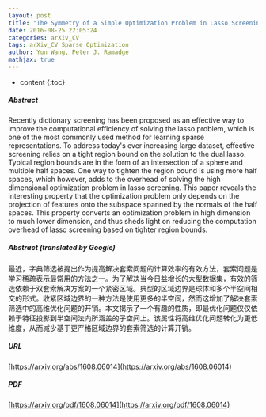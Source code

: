 ```yaml
---
layout: post
title: "The Symmetry of a Simple Optimization Problem in Lasso Screening"
date: 2016-08-25 22:05:24
categories: arXiv_CV
tags: arXiv_CV Sparse Optimization
author: Yun Wang, Peter J. Ramadge
mathjax: true
---
```


* content
{:toc}

##### Abstract
Recently dictionary screening has been proposed as an effective way to improve the computational efficiency of solving the lasso problem, which is one of the most commonly used method for learning sparse representations. To address today's ever increasing large dataset, effective screening relies on a tight region bound on the solution to the dual lasso. Typical region bounds are in the form of an intersection of a sphere and multiple half spaces. One way to tighten the region bound is using more half spaces, which however, adds to the overhead of solving the high dimensional optimization problem in lasso screening. This paper reveals the interesting property that the optimization problem only depends on the projection of features onto the subspace spanned by the normals of the half spaces. This property converts an optimization problem in high dimension to much lower dimension, and thus sheds light on reducing the computation overhead of lasso screening based on tighter region bounds.

##### Abstract (translated by Google)
最近，字典筛选被提出作为提高解决套索问题的计算效率的有效方法，套索问题是学习稀疏表示最常用的方法之一。为了解决当今日益增长的大型数据集，有效的筛选依赖于双套索解决方案的一个紧密区域。典型的区域边界是球体和多个半空间相交的形式。收紧区域边界的一种方法是使用更多的半空间，然而这增加了解决套索筛选中的高维优化问题的开销。本文揭示了一个有趣的性质，即最优化问题仅仅依赖于特征投影到半空间法向所涵盖的子空间上。该属性将高维优化问题转化为更低维度，从而减少基于更严格区域边界的套索筛选的计算开销。

##### URL
[https://arxiv.org/abs/1608.06014](https://arxiv.org/abs/1608.06014)

##### PDF
[https://arxiv.org/pdf/1608.06014](https://arxiv.org/pdf/1608.06014)

